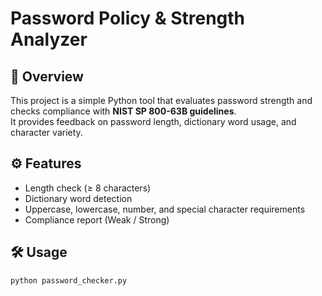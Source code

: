 # Password Policy & Strength Analyzer

## 📌 Overview
This project is a simple Python tool that evaluates password strength and checks compliance with **NIST SP 800-63B guidelines**.  
It provides feedback on password length, dictionary word usage, and character variety.

## ⚙️ Features
- Length check (≥ 8 characters)
- Dictionary word detection
- Uppercase, lowercase, number, and special character requirements
- Compliance report (Weak / Strong)

## 🛠️ Usage
```bash
python password_checker.py

